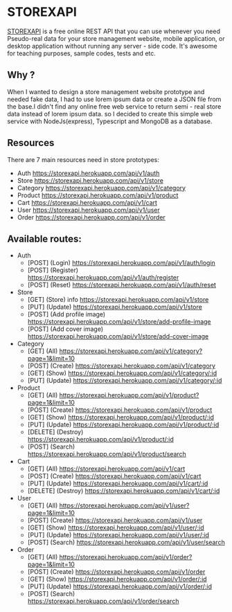 # STOREXAPI

[STOREXAPI](https://storexapi.herokuapp.com) is a free online REST API that you can use whenever you need Pseudo-real data for
    your store management website, mobile application, or desktop application without running any server - side code.
    It's awesome for teaching purposes, sample codes, tests and etc.

## Why ?

When I wanted to design a store management website prototype and needed fake data, I had to
use lorem ipsum data or create a JSON file from the base.I didn't find any online free web service
to return semi - real store data instead of lorem ipsum data.
so I decided to create this simple web service with NodeJs(express), Typescript and MongoDB as a database.

## Resources

There are 7 main resources need in store prototypes:

- Auth https://storexapi.herokuapp.com/api/v1/auth
- Store https://storexapi.herokuapp.com/api/v1/store
- Category https://storexapi.herokuapp.com/api/v1/category
- Product https://storexapi.herokuapp.com/api/v1/product
- Cart https://storexapi.herokuapp.com/api/v1/cart
- User https://storexapi.herokuapp.com/api/v1/user
- Order https://storexapi.herokuapp.com/api/v1/order


## Available routes:
  - Auth
      - [POST] (Login) https://storexapi.herokuapp.com/api/v1/auth/login
      - [POST] (Register) https://storexapi.herokuapp.com/api/v1/auth/register
      - [POST] (Reset) https://storexapi.herokuapp.com/api/v1/auth/reset
  - Store
      - [GET] (Store) info https://storexapi.herokuapp.com/api/v1/store
      - [PUT] (Update) https://storexapi.herokuapp.com/api/v1/store
      - [POST] (Add profile image) https://storexapi.herokuapp.com/api/v1/store/add-profile-image
      - [POST] (Add cover image) https://storexapi.herokuapp.com/api/v1/store/add-cover-image
  - Category
      - [GET] (All) https://storexapi.herokuapp.com/api/v1/category?page=1&limit=10
      - [POST] (Create) https://storexapi.herokuapp.com/api/v1/category
      - [GET] (Show) https://storexapi.herokuapp.com/api/v1/category/:id
      - [PUT] (Update) https://storexapi.herokuapp.com/api/v1/category/:id
  - Product
      - [GET] (All) https://storexapi.herokuapp.com/api/v1/product?page=1&limit=10
      - [POST] (Create) https://storexapi.herokuapp.com/api/v1/product
      - [GET] (Show) https://storexapi.herokuapp.com/api/v1/product/:id
      - [PUT] (Update) https://storexapi.herokuapp.com/api/v1/product/:id
      - [DELETE] (Destroy) https://storexapi.herokuapp.com/api/v1/product/:id
      - [POST] (Search) https://storexapi.herokuapp.com/api/v1/product/search
  - Cart
      - [GET] (All) https://storexapi.herokuapp.com/api/v1/cart
      - [POST] (Create) https://storexapi.herokuapp.com/api/v1/cart
      - [PUT] (Update) https://storexapi.herokuapp.com/api/v1/cart/:id
      - [DELETE] (Destroy) https://storexapi.herokuapp.com/api/v1/cart/:id
  - User
      - [GET] (All) https://storexapi.herokuapp.com/api/v1/user?page=1&limit=10
      - [POST] (Create) https://storexapi.herokuapp.com/api/v1/user
      - [GET] (Show) https://storexapi.herokuapp.com/api/v1/user/:id
      - [PUT] (Update) https://storexapi.herokuapp.com/api/v1/user/:id
      - [POST] (Search) https://storexapi.herokuapp.com/api/v1/user/search
  - Order
      - [GET] (All) https://storexapi.herokuapp.com/api/v1/order?page=1&limit=10
      - [POST] (Create) https://storexapi.herokuapp.com/api/v1/order
      - [GET] (Show) https://storexapi.herokuapp.com/api/v1/order/:id
      - [PUT] (Update) https://storexapi.herokuapp.com/api/v1/order/:id
      - [POST] (Search) https://storexapi.herokuapp.com/api/v1/order/search


